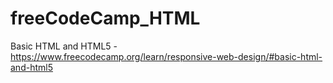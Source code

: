 # freeCodeCamp_HTML
Basic HTML and HTML5 - https://www.freecodecamp.org/learn/responsive-web-design/#basic-html-and-html5
